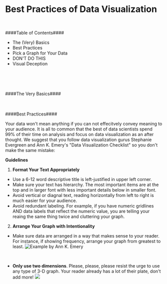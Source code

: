 # Best Practices of Data Visualization
<br>

####Table of Contents####
* The (Very) Basics
* Best Practices
* Pick a Graph for Your Data
* DON'T DO THIS
* Visual Deception
<br>
<br>
<br>

####The Very Basics####
<br>
<br>
<br>

####Best Practices####

Your data won't mean anything if you can not effecitvely convey meaning to your audience. It is all to common that the best of data scientists spend 99% of their time on analysis and focus on data visualization as an after thought. We suggest that you follow data visualization gurus Stephanie Evergreen and Ann K. Emery's "Data Visualization Checklist" so you don't make the same mistake:

**Guidelines**

1. **Format Your Text Appropriately**

* Use a 6-12 word descriptive title is left-justified in upper left corner.
* Make sure your text has hierarchy. The most important items are at the top and in larger font with less important details below in smaller font.
* Avoid vertical or diagnal text, reading horizontally from left to right is much easier for your audience.
* Avoid redundant labeling. For example, if you have numeric gridlines AND data labels that reflect the numeric value, you are telling your reaing the same thing twice and cluttering your graph.

2. **Arrange Your Graph with Intentionality**

* Make sure data are arranged in a way that makes sense to your reader. For instance, if showing frequency, arrange your graph from greatest to least. 
![Example by Ann K. Emery](~/DataVizPix/Example1.png)

<br>

* **Only use two dimensions**. Please, please, please resist the urge to use any type of 3-D graph. Your reader already has a lot of their plate, don't add more!
![](~/DataVizPix/Example2.png)


